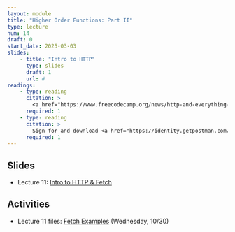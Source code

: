 ```yaml
---
layout: module
title: "Higher Order Functions: Part II"
type: lecture
num: 14
draft: 0
start_date: 2025-03-03
slides:
    - title: "Intro to HTTP"
      type: slides
      draft: 1
      url: #
readings: 
    - type: reading
      citation: >
        <a href="https://www.freecodecamp.org/news/http-and-everything-you-need-to-know-about-it/" target="_blank">An introduction to HTTP: everything you need to know</a>. Free Code Camp
      required: 1
    - type: reading
      citation: >
        Sign for and download <a href="https://identity.getpostman.com/signup" target="_blank">Postman</a>.
      required: 1
---
```


## Slides
* Lecture 11: <a href="https://docs.google.com/presentation/d/1zSRy-ae4G9Sohu_VXaeSbxOpLgyg2XVj/edit?usp=sharing&ouid=113376576186080604800&rtpof=true&sd=true" target="_blank">Intro to HTTP & Fetch</a>


## Activities
* Lecture 11 files: [Fetch Examples](/spring2025/course-files/lectures/lecture11.zip) (Wednesday, 10/30)

